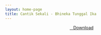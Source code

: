 ```yaml
---
layout: home-page
title: Cantik Sekali - Bhineka Tunggal Ika
---
```


<center>
<a href="https://drive.google.com/uc?authuser=0&id=17nhrmGKyLiWGqtEXU2e1kSoGD9h-3-EL&export=download" ><i class="fa fa-caret-down" aria-hidden="true"></i>&nbsp; &nbsp;Download</a>
</center>
